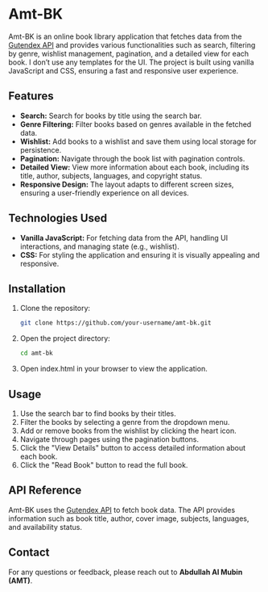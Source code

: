 # Amt-BK

Amt-BK is an online book library application that fetches data from the [Gutendex API](https://gutendex.com/books) and provides various functionalities such as search, filtering by genre, wishlist management, pagination, and a detailed view for each book.  I don’t use any templates for the UI. The project is built using vanilla JavaScript and CSS, ensuring a fast and responsive user experience.

## Features

- **Search:** Search for books by title using the search bar.
- **Genre Filtering:** Filter books based on genres available in the fetched data.
- **Wishlist:** Add books to a wishlist and save them using local storage for persistence.
- **Pagination:** Navigate through the book list with pagination controls.
- **Detailed View:** View more information about each book, including its title, author, subjects, languages, and copyright status.
- **Responsive Design:** The layout adapts to different screen sizes, ensuring a user-friendly experience on all devices.

## Technologies Used

- **Vanilla JavaScript:** For fetching data from the API, handling UI interactions, and managing state (e.g., wishlist).
- **CSS:** For styling the application and ensuring it is visually appealing and responsive.

## Installation

1. Clone the repository:

   ```bash
   git clone https://github.com/your-username/amt-bk.git                                                            
   ```                    
2. Open the project directory:

    ```bash
   cd amt-bk                                                                                                
   ```
3. Open index.html in your browser to view the application.

## Usage                                        

1. Use the search bar to find books by their titles.
2. Filter the books by selecting a genre from the dropdown menu.
3. Add or remove books from the wishlist by clicking the heart icon.
4. Navigate through pages using the pagination buttons.
5. Click the "View Details" button to access detailed information about each book.
6. Click the "Read Book" button to read the full book.                                                                            
  
## API Reference

Amt-BK uses the [Gutendex API](https://gutendex.com/books) to fetch book data. The API provides information such as book title, author, cover image, subjects, languages, and availability status.

## Contact

For any questions or feedback, please reach out to **Abdullah Al Mubin (AMT)**.
